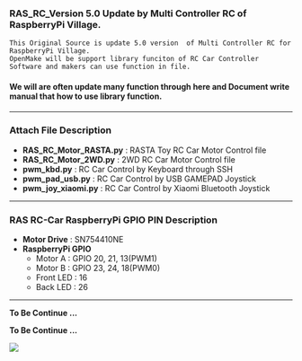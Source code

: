 ### RAS_RC_Version 5.0 Update by Multi Controller RC of RaspberryPi Village.

```
This Original Source is update 5.0 version  of Multi Controller RC for RaspberryPi Village.
OpenMake will be support library funciton of RC Car Controller Software and makers can use function in file.
```
#### We will are often update many function through here and Document write manual that how to use library function.

***

### Attach File Description

* **RAS_RC_Motor_RASTA.py** : RASTA Toy RC Car Motor Control file
* **RAS_RC_Motor_2WD.py** : 2WD RC Car Motor Control file
* **pwm_kbd.py** : RC Car Control by Keyboard through SSH
* **pwm_pad_usb.py** : RC Car Control by USB GAMEPAD Joystick
* **pwm_joy_xiaomi.py** : RC Car Control by Xiaomi Bluetooth Joystick

***

### RAS RC-Car RaspberryPi GPIO PIN Description

* **Motor Drive** : SN754410NE 
* **RaspberryPi GPIO**
   
   - Motor A : GPIO 20, 21, 13(PWM1)
   - Motor B : GPIO 23, 24, 18(PWM0)
   - Front LED : 16
   - Back LED : 26

***
   
**To Be Continue ...**

   
**To Be Continue ...**

![](https://github.com/rasplay/RAS_RC_CAR/blob/master/RASTA_RC_remodel2.jpg)
